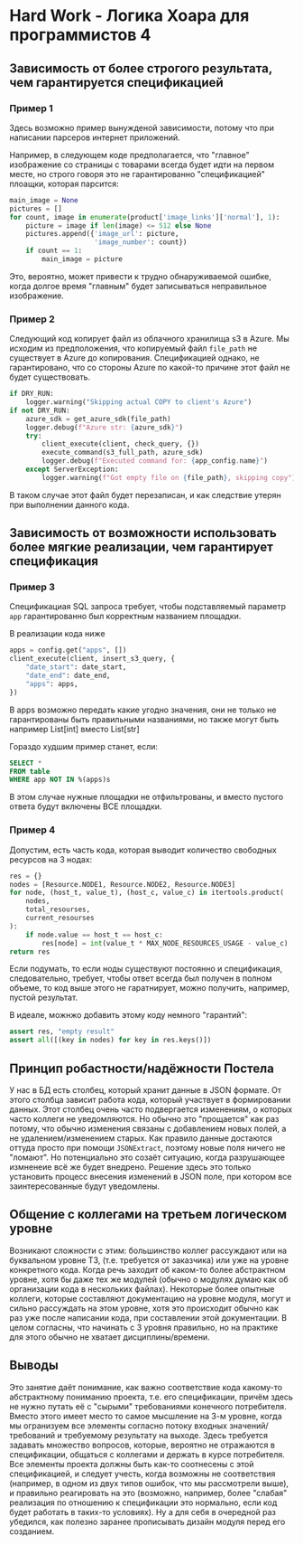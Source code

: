 # Hard Work - Логика Хоара для программистов 4

## Зависимость от более строгого результата, чем гарантируется спецификацией

### Пример 1

Здесь возможно пример вынужденой зависимости, потому что при написании парсеров
интернет приложений.

Например, в следующем коде предполагается, что "главное" изображение со страницы
с товарами всегда будет идти на первом месте, но строго говоря это не гарантированно
"спецификацией" плоащки, которая парсится:

```py
main_image = None
pictures = []
for count, image in enumerate(product['image_links']['normal'], 1):
    picture = image if len(image) <= 512 else None
    pictures.append({'image_url': picture,
                     'image_number': count})
    if count == 1:
        main_image = picture
```

Это, вероятно, может привести к трудно обнаруживаемой ошибке, когда долгое время "главным" будет записываться 
неправильное изображение.

### Пример 2

Следующий код копирует файл из облачного хранилища s3 в Azure.
Мы исходим из предположения, что копируемый файл `file_path`
не существует в Azure до копирования.
Спецификацией однако, не гарантировано, что со стороны Azure по какой-то причине этот файл не будет существовать.

```py
if DRY_RUN:
    logger.warning("Skipping actual COPY to client's Azure")
if not DRY_RUN:
    azure_sdk = get_azure_sdk(file_path)
    logger.debug(f"Azure str: {azure_sdk}")
    try:
        client_execute(client, check_query, {})
        execute_command(s3_full_path, azure_sdk)
        logger.debug(f"Executed command for: {app_config.name}")
    except ServerException:
        logger.warning(f"Got empty file on {file_path}, skipping copy")
```

В таком случае этот файл будет перезаписан, и как следствие утерян при выполнении данного кода.

## Зависимость от возможности использовать более мягкие реализации, чем гарантирует спецификация

### Пример 3

Спецификациая SQL запроса требует, чтобы подставляемый параметр `app` гарантированно был корректным названием площадки.

В реализации кода ниже

```py
apps = config.get("apps", [])
client_execute(client, insert_s3_query, {
    "date_start": date_start,
    "date_end": date_end,
    "apps": apps,
})
```

В apps возможно передать какие угодно значения, они не только не гарантированы быть правильными названиями, но также
могут быть например List[int] вместо List[str]

Гораздо худшим пример станет, если:

```sql
SELECT *
FROM table
WHERE app NOT IN %(apps)s
```

В этом случае нужные площадки не отфильтрованы, и вместо пустого ответа будут включены ВСЕ площадки.

### Пример 4

Допустим, есть часть кода, которая выводит количество свободных ресурсов на 3 нодах:

```py
res = {}
nodes = [Resource.NODE1, Resource.NODE2, Resource.NODE3]
for node, (host_t, value_t), (host_c, value_c) in itertools.product(
    nodes,
    total_resourses,
    current_resourses
):
    if node.value == host_t == host_c:
        res[node] = int(value_t * MAX_NODE_RESOURCES_USAGE - value_c)
return res
```

Если подумать, то если ноды существуют постоянно и спецификация, следовательно, требует, чтобы 
ответ всегда был получен в полном объеме, то код выше этого не гаратнирует, можно получить, 
например, пустой результат.

В идеале, можнжо добавить этому коду немного "гарантий":

```py
assert res, "empty result"
assert all([(key in nodes) for key in res.keys()])
```

## Принцип робастности/надёжности Постела

У нас в БД есть столбец, который хранит данные в JSON формате.
От этого столбца зависит работа кода, который участвует в формировании данных.
Этот столбец очень часто подвергается изменениям, о которых часто коллеги не уведомляются.
Но обычно это "прощается" как раз потому, что обычно изменения связаны с добавлением новых полей,
а не удалением/изменением старых. 
Как правило данные достаются оттуда просто при помощи `JSONExtract`, поэтому новые поля ничего не "ломают".
Но потенциально это созаёт ситуацию, когда разрушающее измненеие всё же будет внедрено.
Решение здесь это только установить процесс внесения изменений в JSON поле, при котором все заинтересованные
будут уведомлены.

## Общение с коллегами на третьем логическом уровне

Возникают сложности с этим: большинство коллег рассуждают 
или на буквальном уровне ТЗ, (т.е. требуется от заказчика) или уже на уровне конкретного кода.
Когда речь заходит об каком-то более абстрактном уровне, хотя бы даже тех же модулей
(обычно о модулях думаю как об организации кода в нескольких файлах).
Некоторые более опытные коллеги, которые составляют документацию на уровне модуля,
могут и сильно рассуждать на этом уровне, хотя это происходит обычно как раз уже после написании кода,
при составлении этой документации. В целом согласны, что начинать с 3 уровня правильно, но на практике для этого
обычно не хватает дисциплины/времени.

## Выводы

Это занятие даёт понимание, как важно соответствие кода какому-то абстрактному пониманию проекта, т.е. его спецификации,
причём здесь не нужно путать её с "сырыми" требованиями конечного потребителя. Вместо этого имеет место то самое
мысшление на 3-м уровне, когда мы огранизуем все элементы согласно потоку входных значений/требований и требуемому результату
на выходе. Здесь требуется задавать множество вопросов, которые, вероятно не отражаются в спецификации, общаться с коллегами
и держать в курсе потребителя.
Все элементы проекта должны быть как-то соотнесены с этой спецификацией, и следует учесть, когда возможны не соответствия (например, в одном
из двух типов ошибок, что мы рассмотрели выше), и правильно реагировать на это (возможно, например, более "слабая" реализация по отношению
к спецификации это нормально, если код будет работать в таких-то условиях).
Ну а для себя в очередной раз убедился, как полезно заранее прописывать дизайн модуля перед его созданием.
